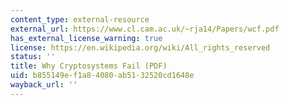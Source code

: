 ```yaml
---
content_type: external-resource
external_url: https://www.cl.cam.ac.uk/~rja14/Papers/wcf.pdf
has_external_license_warning: true
license: https://en.wikipedia.org/wiki/All_rights_reserved
status: ''
title: Why Cryptosystems Fail (PDF)
uid: b855149e-f1a8-4080-ab51-32520cd1648e
wayback_url: ''
---
```

